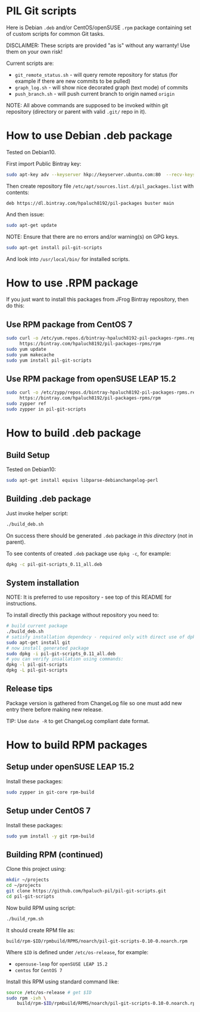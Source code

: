 # PIL Git scripts

Here is Debian `.deb` and/or CentOS/openSUSE `.rpm` package
containing set of custom scripts for common Git tasks.

DISCLAIMER: These scripts are provided "as is" without any warranty! Use them on
your own risk!

Current scripts are:
- `git_remote_status.sh` - will query remote repository for status (for example if there are new commits to be pulled)
- `graph_log.sh` - will show nice decorated graph (text mode) of commits
- `push_branch.sh` - will push current branch to origin named `origin`

NOTE: All above commands are supposed to be invoked within git repository
(directory or parent with valid `.git/` repo in it).

# How to use Debian .deb package

Tested on Debian10.


First import Public Bintray key:

```bash
sudo apt-key adv --keyserver hkp://keyserver.ubuntu.com:80  --recv-keys 379CE192D401AB61
```

Then create repository
file `/etc/apt/sources.list.d/pil_packages.list` with contents:

```
deb https://dl.bintray.com/hpaluch8192/pil-packages buster main
```

And then issue:

```bash
sudo apt-get update
```
NOTE: Ensure that there are no errors and/or warning(s) on GPG keys.

```bash
sudo apt-get install pil-git-scripts
```
And look into `/usr/local/bin/` for installed scripts.

# How to use .RPM package

If you just want to install this packages from JFrog Bintray repository,
then do this:

## Use RPM package from CentOS 7

```bash
sudo curl -o /etc/yum.repos.d/bintray-hpaluch8192-pil-packages-rpms.repo \
     https://bintray.com/hpaluch8192/pil-packages-rpms/rpm
sudo yum update
sudo yum makecache
sudo yum install pil-git-scripts
```

## Use RPM package from openSUSE LEAP 15.2

```bash
sudo curl -o /etc/zypp/repos.d/bintray-hpaluch8192-pil-packages-rpms.repo \
     https://bintray.com/hpaluch8192/pil-packages-rpms/rpm
sudo zypper ref
sudo zypper in pil-git-scripts
```

# How to build .deb package

## Build Setup
Tested on Debian10:

```bash
sudo apt-get install equivs libparse-debianchangelog-perl
```

## Building .deb package

Just invoke helper script:

```bash
./build_deb.sh
```

On success there should be generated `.deb` package *in this directory*
(not in parent).

To see contents of created `.deb` package use `dpkg -c`, for example:

```bash
dpkg -c pil-git-scripts_0.11_all.deb
```

## System installation

NOTE: It is preferred to use repository - see top of this README
for instructions.

To install directly this package without repository you need to:

```bash
# build current package
./build_deb.sh
# satisfy installation dependecy - required only with direct use of dpkg
sudo apt-get install git
# now install generated package
sudo dpkg -i pil-git-scripts_0.11_all.deb
# you can verify insallation using commands:
dpkg -l pil-git-scripts
dpkg -L pil-git-scripts
```

## Release tips

Package version is gathered from ChangeLog file so one must add
new entry there before making new release.

TIP: Use `date -R` to get ChangeLog compliant date format.


# How to build RPM packages

## Setup under openSUSE LEAP 15.2

Install these packages:

```bash
sudo zypper in git-core rpm-build
```

## Setup under CentOS 7

Install these packages:

```bash
sudo yum install -y git rpm-build
```

## Building RPM (continued)

Clone this project using:

```bash
mkdir ~/projects
cd ~/projects
git clone https://github.com/hpaluch-pil/pil-git-scripts.git
cd pil-git-scripts
```

Now build RPM using script:
```bash
./build_rpm.sh
```

It should create RPM file as:

```
build/rpm-$ID/rpmbuild/RPMS/noarch/pil-git-scripts-0.10-0.noarch.rpm
```

Where `$ID` is defined under `/etc/os-release`, for example:

* `opensuse-leap` for `openSUSE LEAP 15.2`
* `centos` for `CentOS 7`


Install this RPM using standard command like:

```bash
source /etc/os-release # get $ID
sudo rpm -ivh \
	build/rpm-$ID/rpmbuild/RPMS/noarch/pil-git-scripts-0.10-0.noarch.rpm
```

